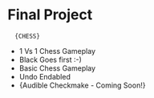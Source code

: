 # Final Project

      {CHESS} 
* 1 Vs 1 Chess Gameplay
* Black Goes first :-) 
* Basic Chess Gameplay
* Undo Endabled
* {Audible Checkmake - Coming Soon!}

